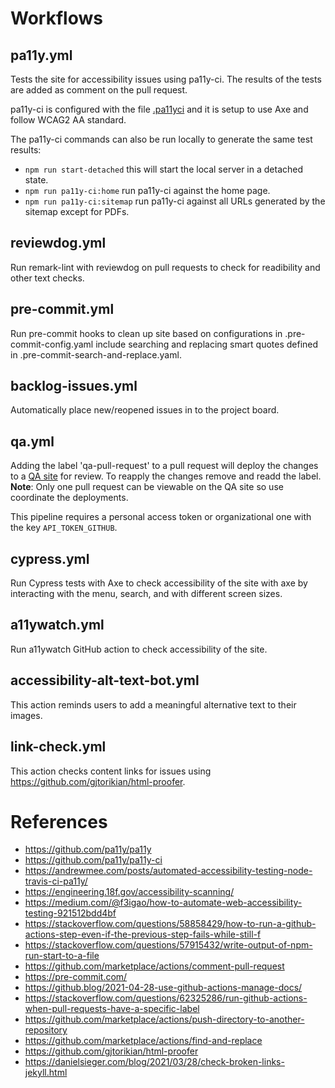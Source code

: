 # Workflows

## pa11y.yml

Tests the site for accessibility issues using pa11y-ci. The results of the tests are added as comment on the pull request.

pa11y-ci is configured with the file [.pa11yci](.pa11yci) and it is setup to use Axe and follow WCAG2 AA standard.

The pa11y-ci commands can also be run locally to generate the same test results:

* `npm run start-detached` this will start the local server in a detached state.
* `npm run pa11y-ci:home` run pa11y-ci against the home page.
* `npm run pa11y-ci:sitemap` run pa11y-ci against all URLs generated by the sitemap except for PDFs.

## reviewdog.yml

Run remark-lint with reviewdog on pull requests to check for readibility and other text checks.

## pre-commit.yml

Run pre-commit hooks to clean up site based on configurations in .pre-commit-config.yaml include searching and replacing smart quotes defined in .pre-commit-search-and-replace.yaml.

## backlog-issues.yml

Automatically place new/reopened issues in to the project board.

## qa.yml

Adding the label 'qa-pull-request' to a pull request will deploy the changes to a [QA site](https://accessibility-qa.civicactions.com/) for review. To reapply the changes remove and readd the label. **Note**: Only one pull request can be viewable on the QA site so use coordinate the deployments.

This pipeline requires a personal access token or organizational one with the key `API_TOKEN_GITHUB`.

## cypress.yml

Run Cypress tests with Axe to check accessibility of the site with axe by interacting with the menu, search, and with different screen sizes.

## a11ywatch.yml

Run a11ywatch GitHub action to check accessibility of the site.

## accessibility-alt-text-bot.yml

This action reminds users to add a meaningful alternative text to their images.

## link-check.yml

This action checks content links for issues using https://github.com/gjtorikian/html-proofer.

# References

* https://github.com/pa11y/pa11y
* https://github.com/pa11y/pa11y-ci
* https://andrewmee.com/posts/automated-accessibility-testing-node-travis-ci-pa11y/
* https://engineering.18f.gov/accessibility-scanning/
* https://medium.com/@f3igao/how-to-automate-web-accessibility-testing-921512bdd4bf
* https://stackoverflow.com/questions/58858429/how-to-run-a-github-actions-step-even-if-the-previous-step-fails-while-still-f
* https://stackoverflow.com/questions/57915432/write-output-of-npm-run-start-to-a-file
* https://github.com/marketplace/actions/comment-pull-request
* https://pre-commit.com/
* https://github.blog/2021-04-28-use-github-actions-manage-docs/
* https://stackoverflow.com/questions/62325286/run-github-actions-when-pull-requests-have-a-specific-label
* https://github.com/marketplace/actions/push-directory-to-another-repository
* https://github.com/marketplace/actions/find-and-replace
* https://github.com/gjtorikian/html-proofer
* https://danielsieger.com/blog/2021/03/28/check-broken-links-jekyll.html
